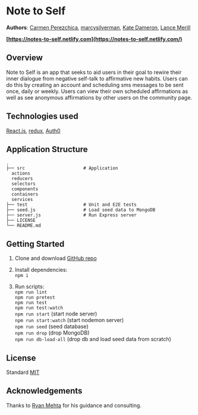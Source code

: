 # Note to Self

**Authors**: [Carmen Perezchica](https://github.com/crperezchica), [marcysilverman](https://github.com/marcysilverman), [Kate Dameron](https://github.com/Katedam), [Lance Merill](https://github.com/zulilu)

**[https://notes-to-self.netlify.com](https://notes-to-self.netlify.com/)**

## Overview

Note to Self is an app that seeks to aid users in their goal to rewire their inner dialogue from negative self-talk to affirmative new habits. Users can do this by creating an account and scheduling sms messages to be sent once, daily or weekly. Users can view their own scheduled affirmations as well as see anonymous affirmations by other users on the community page.

## Technologies used

[React.js](https://reactjs.org/), [redux](https://redux.js.org/), [Auth0](https://auth0.com)

## Application Structure

    .
    ├── src                      # Application
      actions
      reducers
      selectors
      components
      containers
      services
    ├── test                     # Unit and E2E tests
    ├── seed.js                  # Load seed data to MongoDB
    ├── server.js                # Run Express server
    ├── LICENSE
    └── README.md

## Getting Started

1. Clone and download [GitHub repo](https://github.com/note-to-self/note-to-self-client)
1. Install dependencies:\
   `npm i`

1. Run scripts:\
   `npm run lint`\
   `npm run pretest`\
   `npm run test`\
   `npm run test:watch`\
   `npm run start` (start node server)\
   `npm run start:watch` (start nodemon server)\
   `npm run seed` (seed database)\
   `npm run drop` (drop MongoDB)\
   `npm run db-load-all` (drop db and load seed data from scratch)

## License

Standard [MIT](/LICENSE.md)

## Acknowledgements

Thanks to [Ryan Mehta](https://github.com/mehtaphysical) for his guidance and consulting.
